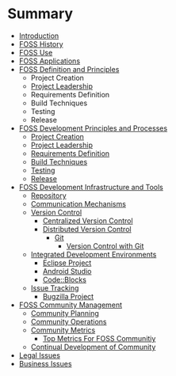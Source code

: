 # Summary

* [Introduction](README.md)
* [FOSS History](foss-history.md)
* [FOSS Use](foss-use.md)
* [FOSS Applications](foss-applications.md)
* [FOSS Definition and Principles](foss-definition-and-principles.md)
  * Project Creation
  * [Project Leadership](foss-definition-and-principles/project-leadership.md)
  * Requirements Definition
  * Build Techniques
  * Testing
  * Release
* [FOSS Development Principles and Processes](foss-development-principles-and-processes.md)
  * [Project Creation](foss-development-principles-and-processes/project-creation.md)
  * [Project Leadership](foss-development-principles-and-processes/project-leadership.md)
  * [Requirements Definition](foss-development-principles-and-processes/requirements-definition.md)
  * [Build Techniques](foss-development-principles-and-processes/build-techniques.md)
  * [Testing](foss-development-principles-and-processes/testing.md)
  * [Release](foss-development-principles-and-processes/release.md)
* [FOSS Development Infrastructure and Tools](foss-development-infrastructure-and-tools.md)
  * [Repository](repository.md)
  * [Communication Mechanisms](communication-mechanisms.md)
  * [Version Control](version-control.md)
    * [Centralized Version Control](version-control/centralized-version-control.md)
    * [Distributed Version Control](version-control/distributed-version-control.md)
      * [Git](version-control/distributed-version-control/git.md)
        * [Version Control with Git](version-control/distributed-version-control/git/comments-of-git.md)
  * [Integrated Development Environments](integrated-development-environments.md)
    * [Eclipse Project](integrated-development-environments/eclipse-project.md)
    * [Android Studio](integrated-development-environments/android-studio.md)
    * [Code::Blocks](integrated-development-environments/codeblocks.md)
  * [Issue Tracking](issue-tracking.md)
    * [Bugzilla Project](issue-tracking/bugzilla-project.md)
* [FOSS Community Management](foss-community-management.md)
  * [Community Planning](foss-community-management/community-planning.md)
  * [Community Operations](foss-community-management/community-operations.md)
  * [Community Metrics](foss-community-management/community-metrics.md)
    * [Top Metrics For FOSS Communitiy](foss-community-management/community-metrics/top-metrics-for-foss-communitiy.md)
  * [Continual Development of Community](foss-community-management/continual-development-of-community.md)
* [Legal Issues](legal-issues.md)
* [Business Issues](business-issues.md)

